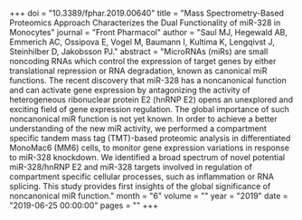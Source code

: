 +++
doi = "10.3389/fphar.2019.00640"
title = "Mass Spectrometry-Based Proteomics Approach Characterizes the Dual Functionality of miR-328 in Monocytes"
journal = "Front Pharmacol"
author = "Saul MJ, Hegewald AB, Emmerich AC, Ossipova E, Vogel M, Baumann I, Kultima K, Lengqivst J, Steinhilber D, Jakobsson PJ."
abstract = "MicroRNAs (miRs) are small noncoding RNAs which control the expression of target genes by either translational repression or RNA degradation, known as canonical miR functions. The recent discovery that miR-328 has a noncanonical function and can activate gene expression by antagonizing the activity of heterogeneous ribonuclear protein E2 (hnRNP E2) opens an unexplored and exciting field of gene expression regulation. The global importance of such noncanonical miR function is not yet known. In order to achieve a better understanding of the new miR activity, we performed a compartment specific tandem mass tag (TMT)-based proteomic analysis in differentiated MonoMac6 (MM6) cells, to monitor gene expression variations in response to miR-328 knockdown. We identified a broad spectrum of novel potential miR-328/hnRNP E2 and miR-328 targets involved in regulation of compartment specific cellular processes, such as inflammation or RNA splicing. This study provides first insights of the global significance of noncanonical miR function."
month = "6"
volume = ""
year = "2019"
date = "2019-06-25 00:00:00"
pages = ""
+++

